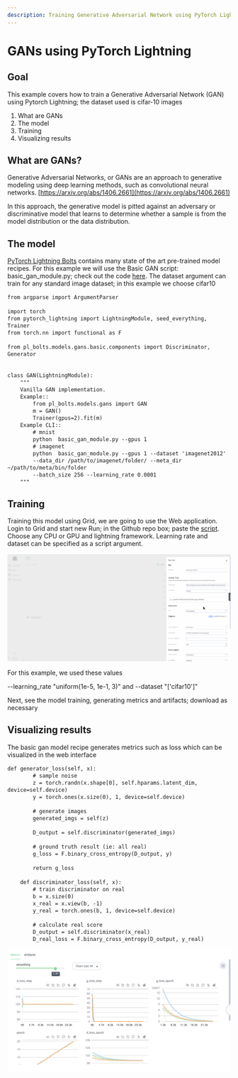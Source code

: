 ```yaml
---
description: Training Generative Adversarial Network using PyTorch Lightning
---
```


# GANs using PyTorch Lightning

## Goal

This example covers how to train a Generative Adversarial Network \(GAN\) using Pytorch Lightning; the dataset used is cifar-10 images

1. What are GANs
2. The model
3. Training
4. Visualizing results

## What are GANs?

Generative Adversarial Networks, or GANs are an approach to generative modeling using deep learning methods, such as convolutional neural networks. [https://arxiv.org/abs/1406.2661](https://arxiv.org/abs/1406.2661)

In this approach, the generative model is pitted against an adversary or discriminative model that learns to determine whether a sample is from the model distribution or the data distribution.

## The model 

[PyTorch Lightning Bolts](https://github.com/PyTorchLightning/lightning-bolts) contains many state of the art pre-trained model recipes. For this example we will use the Basic GAN script: basic\_gan\_module.py; check out the code [here](https://github.com/PyTorchLightning/lightning-bolts/blob/master/pl_bolts/models/gans/basic/basic_gan_module.py). The dataset argument can train for any standard image dataset; in this example we choose cifar10

```text
from argparse import ArgumentParser

import torch
from pytorch_lightning import LightningModule, seed_everything, Trainer
from torch.nn import functional as F

from pl_bolts.models.gans.basic.components import Discriminator, Generator


class GAN(LightningModule):
    """
    Vanilla GAN implementation.
    Example::
        from pl_bolts.models.gans import GAN
        m = GAN()
        Trainer(gpus=2).fit(m)
    Example CLI::
        # mnist
        python  basic_gan_module.py --gpus 1
        # imagenet
        python  basic_gan_module.py --gpus 1 --dataset 'imagenet2012'
        --data_dir /path/to/imagenet/folder/ --meta_dir ~/path/to/meta/bin/folder
        --batch_size 256 --learning_rate 0.0001
    """
```

## Training 

Training this model using Grid, we are going to use the Web application. Login to Grid and start new Run; in the Github repo box; paste the [script](https://github.com/PyTorchLightning/pytorch-lightning-bolts/blob/master/pl_bolts/models/gans/basic/basic_gan_module.py). Choose any CPU or GPU and lightning framework. Learning rate and dataset can be specified as a script argument.

![](../../.gitbook/assets/gans.gif)

For this example, we used these values

--learning\_rate "uniform\(1e-5, 1e-1, 3\)" and --dataset "\['cifar10'\]"

Next, see the model training, generating metrics and artifacts; download as necessary

## Visualizing results

The basic gan model recipe generates metrics such as loss which can be visualized in the web interface

```text
def generator_loss(self, x):
        # sample noise
        z = torch.randn(x.shape[0], self.hparams.latent_dim, device=self.device)
        y = torch.ones(x.size(0), 1, device=self.device)

        # generate images
        generated_imgs = self(z)

        D_output = self.discriminator(generated_imgs)

        # ground truth result (ie: all real)
        g_loss = F.binary_cross_entropy(D_output, y)

        return g_loss

    def discriminator_loss(self, x):
        # train discriminator on real
        b = x.size(0)
        x_real = x.view(b, -1)
        y_real = torch.ones(b, 1, device=self.device)

        # calculate real score
        D_output = self.discriminator(x_real)
        D_real_loss = F.binary_cross_entropy(D_output, y_real)
```

![](../../.gitbook/assets/screen-shot-2021-07-14-at-10.18.39-pm.png)



